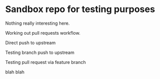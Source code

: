 Sandbox repo for testing purposes
=================================

Nothing really interesting here.

Working out pull requests workflow.

Direct push to upstream

Testing branch push to upstream

Testing pull request via feature branch

blah blah

